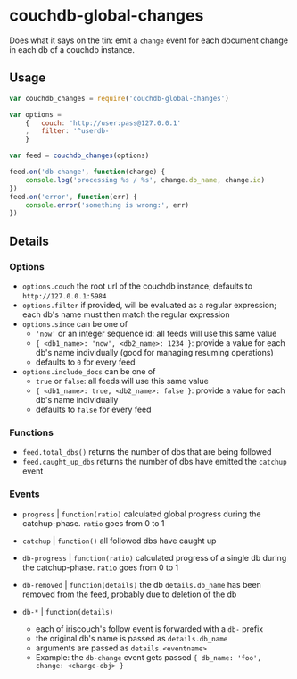 couchdb-global-changes
======================

Does what it says on the tin: emit a `change` event for each document change in each db of a couchdb instance.


Usage
-----

```javascript
var couchdb_changes = require('couchdb-global-changes')

var options = 
    {   couch: 'http://user:pass@127.0.0.1'
    ,   filter: '^userdb-'
    }

var feed = couchdb_changes(options)

feed.on('db-change', function(change) {
    console.log('processing %s / %s', change.db_name, change.id)
})
feed.on('error', function(err) {
    console.error('something is wrong:', err)
})
```


Details
-------

### Options

* `options.couch` the root url of the couchdb instance; defaults to `http://127.0.0.1:5984`
* `options.filter` if provided, will be evaluated as a regular expression; each db's name must then match the regular expression
* `options.since` can be one of
    * `'now'` or an integer sequence id: all feeds will use this same value
    * `{ <db1_name>: 'now', <db2_name>: 1234 }`: provide a value for each db's name individually (good for managing resuming operations)
    * defaults to `0` for every feed
* `options.include_docs` can be one of
    * `true` or `false`: all feeds will use this same value
    * `{ <db1_name>: true, <db2_name>: false }`: provide a value for each db's name individually
    * defaults to `false` for every feed

### Functions

* `feed.total_dbs()` returns the number of dbs that are being followed
* `feed.caught_up_dbs` returns the number of dbs have emitted the `catchup` event

### Events

* `progress` | `function(ratio)`
    calculated global progress during the catchup-phase. `ratio` goes from 0 to 1

* `catchup` | `function()`
    all followed dbs have caught up

* `db-progress` | `function(ratio)`
    calculated progress of a single db during the catchup-phase. `ratio` goes from 0 to 1

* `db-removed` | `function(details)`
    the db `details.db_name` has been removed from the feed, probably due to deletion of the db

* `db-*` | `function(details)`
    * each of iriscouch's follow event is forwarded with a `db-` prefix
    * the original db's name is passed as `details.db_name`
    * arguments are passed as `details.<eventname>`
    * Example: the `db-change` event gets passed `{ db_name: 'foo', change: <change-obj> }`
